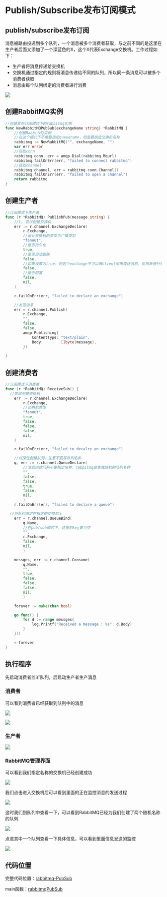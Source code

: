 # Publish/Subscribe发布订阅模式

## **publish/subscribe发布订阅**

消息被路由投递到多个队列，一个消息被多个消费者获取，与之前不同的是这里在生产者后面又添加了一个深蓝色的X，这个X代表Exchange交换机。工作过程如下：

* 生产者将消息传递给交换机
* 交换机通过指定的规则将消息传递给不同的队列，所以同一条消息可以被多个消费者获取
* 消息由每个队列绑定的消费者进行消费

![](../../../.gitbook/assets/image%20%2869%29.png)

## 创建RabbitMQ实例

```go
//创建发布订阅模式下的rabbitmq实例
func NewRabbitMQPubSub(exchangeName string) *RabbitMQ {
	//创建RabbitMQ实例
	//在这个模式下不需要指定queuename，但是要指定交换机名称
	rabbitmq := NewRabbitMQ("", exchangeName, "")
	var err error
	//获取conn
	rabbitmq.conn, err = amqp.Dial(rabbitmq.Mqurl)
	rabbitmq.failOnErr(err, "failed to connect rabbitmq")
	//获取channel
	rabbitmq.channel, err = rabbitmq.conn.Channel()
	rabbitmq.failOnErr(err, "failed to open a channel")
	return rabbitmq
}
```

## 创建生产者

```go
//订阅模式下生产者
func (r *RabbitMQ) PublishPub(message string) {
	//1. 尝试创建交换机
	err := r.channel.ExchangeDeclare(
		r.Exchange,
		//设计交换机的类型为广播类型
		"fanout",
		//是否持久化
		true,
		//是否自动删除
		false,
		//如果设置为true，则这个exchange不可以被client用来推送消息，仅用来进行交换机之间的绑定
		false,
		//是否阻塞
		false,
		nil,
	)

	r.failOnErr(err, "failed to declare an exchange")

	//发送消息
	err = r.channel.Publish(
		r.Exchange,
		"",
		false,
		false,
		amqp.Publishing{
			ContentType: "text/plain",
			Body:        []byte(message),
		})

}
```

## 创建消费者

```go
//订阅模式下消费者
func (r *RabbitMQ) ReceiveSub() {
  //尝试创建交换机
	err := r.channel.ExchangeDeclare(
		r.Exchange,
		//交换机类型
		"fanout",
		true,
		false,
		false,
		false,
		nil,
	)

	r.failOnErr(err, "failed to decalre an exchange")

	//试探性创建队列，注意不要写队列名称
	q, err := r.channel.QueueDeclare(
		//注意创建队列不要指定名称，rabbitmq会生成随机的队列名称
		"",
		false,
		false,
		true,
		false,
		nil,
		)
	r.failOnErr(err, "failed to declare a queue")

  //将队列绑定在指定的交换机上
	err = r.channel.QueueBind(
		q.Name,
		//在pub/sub模式下，这里的key要为空
		"",
		r.Exchange,
		false,
		nil,
		)

	messges, err := r.channel.Consume(
		q.Name,
		"",
		true,
		false,
		false,
		false,
		nil,
		)

	forever := make(chan bool)

	go func() {
		for d := range messges{
			log.Printf("Received a message : %s", d.Body)
		}
	}()

	<-forever
}
```

## 执行程序

先启动消费者监听队列，后启动生产者生产消息

### 消费者

可以看到消费者已经获取到队列中的消息

![](../../../.gitbook/assets/image%20%2846%29.png)

![](../../../.gitbook/assets/image%20%2856%29.png)

### 生产者

![](../../../.gitbook/assets/image%20%2860%29.png)

### RabbitMQ管理界面

可以看到我们指定名称的交换机已经创建成功

![](../../../.gitbook/assets/image%20%2857%29.png)

我们点击进入交换机后可以看到里面的正在监控消息的发送过程

![](../../../.gitbook/assets/image%20%2845%29.png)

这时我们到队列中查看一下，可以看到RabbitMQ已经为我们创建了两个随机名称的队列

![](../../../.gitbook/assets/image%20%2853%29.png)

点进其中一个队列查看一下具体信息，可以看到里面信息发送的监控

![](../../../.gitbook/assets/image%20%2862%29.png)

## 代码位置

完整代码位置：[rabbitmq-PubSub](https://github.com/Knowledge-Precipitation-Tribe/Distributed-and-Microservices/blob/master/rabbitmq-code/common/rabbitmq-PubSub.go)

main函数：[rabbitmqPubSub](https://github.com/Knowledge-Precipitation-Tribe/Distributed-and-Microservices/blob/master/rabbitmq-code/common/rabbitmq-PubSub.go)

